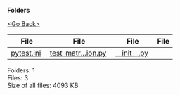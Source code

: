 **Folders**

[&lt;Go Back&gt;](../right.html)

  

<table><thead><tr class="header"><th><strong>File</strong></th><th><strong>File</strong></th><th><strong>File</strong></th><th><strong>File</strong></th></tr></thead><tbody><tr class="odd"><td><a href="pytest.ini">pytest.ini</a> </td><td><a href="test_matrix_operation.py">test_matr...ion.py</a> </td><td><a href="__init__.py">__init__.py</a> </td><td></td></tr></tbody></table>

Folders: 1  
Files: 3  
Size of all files: 4093 KB
